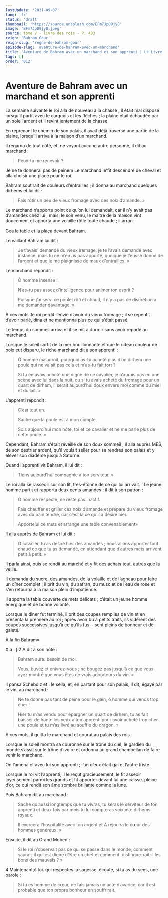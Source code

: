 ```yaml
---
lastUpdate: '2021-09-07'
lang: 'fr'
status: 'draft'
thumbnail: 'https://source.unsplash.com/EFm7JpD9jy8'
image: 'EFm7JpD9jy8.jpeg'
source: tome V - livre des rois - P. 483
reign: 'Bahram Gour'
reign-slug: 'regne-de-bahram-gour'
episode-slug: 'aventure-de-bahram-avec-un-marchand'
title: 'Aventure de Bahram avec un marchand et son apprenti | Le Livre des Rois | Shâhnâmeh'
tags: []
order: '012'
---
```


<!-- LTeX: language=fr -->

# Aventure de Bahram avec un marchand et son apprenti

La semaine suivante le roi alla de nouveau à la chasse ; il était mal disposé lorsqu’il partit avec le carquois et les flèches ; la plaine était échaudée par un soleil ardent et il revint lentement de la chasse.

En reprenant le chemin de son palais, il avait déjà traversé une partie de la plaine, lorsqu’il arriva à la maison d’un marchand.

Il regarda de tout côté, et, ne voyant aucune autre personne, il dit au marchand :

> Peux-tu me recevoir ?

Je ne te donnerai pas de peinem Le marchand le’fit descendre de cheval et alla choisir une place pour le roi.

Bahram soutirait de douleurs d’entrailles ; il donna au marchand quelques dirhems et lui dit :

> Fais rôtir un peu de vieux fromage avec des noix d’amande. »

Le marchand n’apporte point ce qu’on lui demandait, car il n’y avait pas d’amandes chez lui ; mais, le soir venu, le maître de la maison vint doucement et apporta une volaille rôtie toute chaude ; il arran-

Gea la table et la plaça devant Bahram.

Le vaillant Bahram lui dit :

> Je t’avais’ demandé du vieux iremage, je te l’avais demandé avec instance, mais tu ne m’en as pas apporté, quoique je t’eusse donné de l’argent et que je me plaignisse de maux d’entrailles. »

Le marchand répondit :

> Ô homme insensé !
>
> N’as-tu pas assez d’intelligence pour animer ton esprit ?
>
> Puisque j’ai servi ce poulet rôti et chaud, il n’y a pas de discrétion à me demander davantage. »

À ces mots .le roi perdit l’envie d’avoir du vieux fromage ; il se repentit d’avoir parlé, dîna et ne mentionna plus ce qui s’était passé.

Le temps du sommeil arriva et il se mit à dormir sans avoir reparlé au marchand.

Lorsque le soleil sortit de la mer bouillonnante et que le rideau couleur de poix eut disparu, le riche marchand dit à son apprenti :

> Ô homme maladroit, pourquoi as-tu acheté plus d’un dirhem une poule qui ne valait pas cela et m’as-tu fait tort ?
>
> Si tu en avais acheté une digne de ce cavalier, je n’aurais pas eu une scène avec lui dans la nuit, ou si tu avais acheté du fromage pour un quart de dirhem, il serait aujourd’hui doux envers moi comme du miel et du lait. »

L’apprenti répondit :

> C’est tout un.
>
> Sache que la poule est à mon compte.
>
> Sois aujourd’hui mon hôte, toi et ce cavalier et ne me parle plus de cette poule. »

Cependant, Bahram s’était réveillé de son doux sommeil ; il alla auprès MES, de son destrier ardent, qu’il voulait seller pour se rendreà son palais et y élever son diadème jusqu’à Saturne.

Quand l’apprenti vit Bahram. il lui dit :

> Tiens aujourd’hui compagnie à ton serviteur. »

Le roi alla se rasseoir sur son lit, très-étonné de ce qui lui arrivait. ’
Le jeune homme partit et rapporta deux cents amandes ; il dit à son patron :

> Ô homme respecté, ne reste pas inactif.
>
> Fais chauffer et griller ces noix d’amande et prépare du vieux fromage avec du pain tendre, car c’est la ce qu’il a désire hier.
>
> Apportelui ce mets et arrange une table convenablement»

Il alla auprès de Bahram et lui dit :

> Ô cavalier, tu as désiré hier des amandes ; nous allons apporter tout chaud ce que tu as demandé, en attendant que d’autres mets arrivent petit à petit. »

Il parla ainsi, puis se rendit au marché et y fit des achats tout. autres que la veille.

Il demanda du sucre, des amandes, de la volaille et de l’agneau pour faire un dîner complet ; il prit du vin, du safran, du musc et de l’eau de rose et s’en retourna à la maison plein d’impatience.

Il apporta la table couverte de mets délicats ; c’était un jeune homme énergique et de bonne volonté.

Lorsque le dîner fut terminé, il prit des coupes remplies de vin et en présenta la première au roi ; après avoir bu à petits traits, ils vidèrent des coupes successives jusqu’à ce qu’ils fus--
sent pleins de bonheur et de gaieté.

À la fin Bahram»

X
a . [l2 A dit à son hôte :

> Bahram aura. besoin de moi.
>
> Vous, buvez et enivrez-vous ; ne bougez pas jusqu’à ce que vous ayez montré que vous êtes de vrais adorateurs du vin. »

Il pansa Schebdiz et : le sella, et, en partant pour son palais, il dit, égayé par le vin, au marchand :

> Ne te donne pas tant de peine pour le gain, ô homme qui vends trop cher !
>
> Hier tu m’as vendu pour épargner un quart de dirhem, tu as fait baisser de honte les yeux à ton apprenti pour avoir acheté trop cher une poule et tu m’as livré au souffle du dragon. »

À ces mots, il quitta le marchand et courut au palais des rois.

Lorsque le soleil montra sa couronne sur le trône du ciel, le gardien du monde s’assit sur le trône d’ivoire et ordonna au grand chambellan de faire venir le marchand.

On l’amena et avec lui son apprenti ; l’un d’eux était gai et l’autre triste.

Lorsque le roi vit l’apprenti, il le reçut gracieusement, le fit asseoir joyeusement parmi les grands et fit apporter devant lui une caisse. pleine d’or, ce qui rendit son âme sombre brillante comme la lune.

Puis Bahram dit au marchand :

> Sache qu’aussi longtemps que tu vivras, tu seras le serviteur de ton apprenti et deux fois par mois tu lui compteras soixante dirhems royaux.
>
> Il exercera l’hospitalité avec ton argent et A réjouira le cœur des hommes généreux. »

Ensuite, il dit au Grand Mobed :

> Si le roi n’observait pas ce qui se passe dans le monde, comment saurait-il qui est digne d’être un chef et comment. distingue-rait-il les bons des mauvais ? »

4 Maintenant,ô toi. qui respectes la sagesse, écoute, si tu as du sens, une parole :

> Si tu es homme de cœur, ne fais jamais un acte d’avarice, car il est probable que ton propre bonheur en souffrirait.
